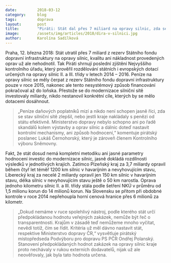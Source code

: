 ```yaml
---
date:         2018-03-12
category:     blog
tags:         doprava
layout:       post
title:        "Piráti: Stát dal přes 7 miliard na opravy silnic, zda se stav silnic skutečně zlepšil ale neví"
image:        /assets/img/articles/2018/dira-v-silnici.jpg
author:       Karolína Sadílková
---
```


Praha, 12. března 2018: Stát utratil přes 7 miliard z rezerv Státního fondu dopravní infrastruktury na opravy silnic, kvalitu ani nákladnost provedených oprav už ale nehodnotil. Tak Piráti shrnují poslední zjištění Nejvyššího kontrolního úřadu, který prověřil rozdělování státních i evropských dotací určených na opravy silnic II. a III. třídy v letech 2014 – 2016. Peníze na opravy silnic se měly čerpat z rezerv Státního fondu dopravní infrastruktury pouze v roce 2015, nakonec ale tento nesystémový způsob financování pokračoval až do loňska. Přestože se do modernizace silniční sítě investovaly miliardy, nikdo nestanovil konkrétní cíle, kterých by se mělo dotacemi dosáhnout.

> „Peníze daňových poplatníků mizí a nikdo není schopen jasně říci, zda se stav silniční sítě zlepšil, nebo jestli kraje nakládaly s penězi od státu efektivně. Ministerstvo dopravy nebylo schopno ani po řadě skandálů kolem výstavby a oprav silnic a dálnic doteď nastavit kontrolní mechanismy, ani způsob hodnocení,“ komentuje pirátský poslanec Lukáš Černohorský, který je zároveň členem Kontrolního výboru Sněmovny.

Fakt, že stát dosud nemá kompletní metodiku ani jasné parametry hodnocení investic do modernizace silnic, jasně dokládá rozdílnosti výsledků v jednotlivých krajích. Zatímco Plzeňský kraj za 3,7 miliardy opravil během čtyř let téměř 1200 km silnic v havarijním a nevyhovujícím stavu, Liberecký kraj za necelé 2 miliardy opravil jen 150 km silnic v havarijním stavu, délka silnic v nevyhovujícím stavu ještě o 50 km narostla. Oprava jednoho kilometru silnic II. a III. třídy stála podle šetření NKÚ v průměru od 1,5 milionu korun do 14 milionů korun. Na Slovensku se přitom při obdobné kontrole v roce 2014 nepřehoupla horní cenová hranice přes 6 milionů za kilometr.

> „Dokud nemáme v ruce spolehlivý nástroj, podle kterého stát určí předpokládanou hodnotu veřejných zakázek, nemůže být řeč o transparentnosti. Krajům v zásadě teď nemůžeme mnoho vyčítat, nevědí totiž, čím se řídit. Kritéria už měl dávno nastavit stát, respektive Ministerstvo dopravy ČR,“ vysvětluje pirátský místopředseda Podvýboru pro dopravu PS PČR Ondřej Polanský. Stanovení předpokládaných hodnot zakázek na opravy silnic kraje proto nechávaly v rukou externích dodavatelů, nijak už ale neověřovaly, jak byla tato hodnota určena.

 
